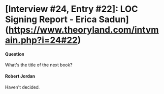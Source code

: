# [Interview #24, Entry #22]: LOC Signing Report - Erica Sadun](https://www.theoryland.com/intvmain.php?i=24#22)

#### Question

What's the title of the next book?

#### Robert Jordan

Haven't decided.


